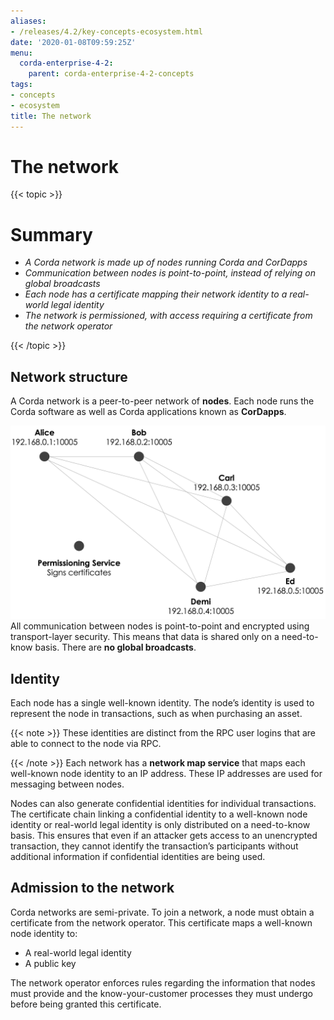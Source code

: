 ```yaml
---
aliases:
- /releases/4.2/key-concepts-ecosystem.html
date: '2020-01-08T09:59:25Z'
menu:
  corda-enterprise-4-2:
    parent: corda-enterprise-4-2-concepts
tags:
- concepts
- ecosystem
title: The network
---
```



# The network


{{< topic >}}

# Summary


* *A Corda network is made up of nodes running Corda and CorDapps*
* *Communication between nodes is point-to-point, instead of relying on global broadcasts*
* *Each node has a certificate mapping their network identity to a real-world legal identity*
* *The network is permissioned, with access requiring a certificate from the network operator*


{{< /topic >}}

## Network structure

A Corda network is a peer-to-peer network of **nodes**. Each node runs the Corda software as well as Corda applications
known as **CorDapps**.

![network](resources/network.png "network")
All communication between nodes is point-to-point and encrypted using transport-layer security. This means that data is
shared only on a need-to-know basis. There are **no global broadcasts**.


## Identity

Each node has a single well-known identity. The node’s identity is used to represent the node in transactions, such as
when purchasing an asset.

{{< note >}}
These identities are distinct from the RPC user logins that are able to connect to the node via RPC.

{{< /note >}}
Each network has a **network map service** that maps each well-known node identity to an IP address. These IP
addresses are used for messaging between nodes.

Nodes can also generate confidential identities for individual transactions. The certificate chain linking a
confidential identity to a well-known node identity or real-world legal identity is only distributed on a need-to-know
basis. This ensures that even if an attacker gets access to an unencrypted transaction, they cannot identify the
transaction’s participants without additional information if confidential identities are being used.


## Admission to the network

Corda networks are semi-private. To join a network, a node must obtain a certificate from the network operator. This
certificate maps a well-known node identity to:


* A real-world legal identity
* A public key

The network operator enforces rules regarding the information that nodes must provide and the know-your-customer
processes they must undergo before being granted this certificate.

